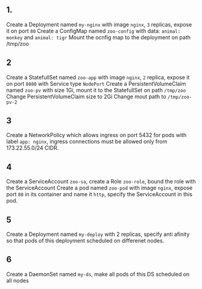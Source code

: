 ## 1.

Create a Deployment named `my-nginx` with image `nginx`, `3` replicas, expose it on port `80`
Create a ConfigMap named `zoo-config` with data: `animal: monkey` and `animal: tigr`
Mount the ocnfig map to the deployment on path /tmp/zoo

## 2

Create a StatefullSet named `zoo-app` with image `nginx`, `2` replica, expose it on port `8080` with Service type `NodePort`
Create a PersistentVolumeClaim named `zoo-pv` with size 1Gi, mount it to the StatefullSet on path `/tmp/zoo`
Change PersistentVolumeClaim size to 2Gi
Change mout path to  `/tmp/zoo-pv-2`


## 3

Create a NetworkPolicy which allows ingress on port 5432 for pods with label `app: nginx`, ingress connections must be allowed only from 173.22.55.0/24 CIDR.

## 4

Create a ServiceAccount `zoo-sa`, create a Role `zoo-role`, bound the role with the ServiceAccount
Create a pod named `zoo-pod` with image `nginx`, expose port `80` in its container and name it `http`, specify the ServiceAccount in this pod.

## 5

Create a Deployment named `my-deploy` with 2 replicas, specify anti afinity so that pods of this deployment scheduled on differenet nodes.

## 6 

 Create a DaemonSet named `my-ds`, make all pods of this DS scheduled on all nodes
